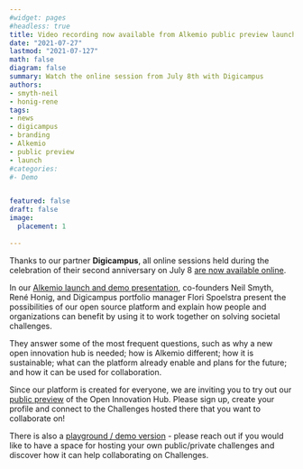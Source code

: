 ```yaml
---
#widget: pages
#headless: true
title: Video recording now available from Alkemio public preview launch! (dutch)
date: "2021-07-27"
lastmod: "2021-07-127"
math: false
diagram: false
summary: Watch the online session from July 8th with Digicampus
authors:
- smyth-neil
- honig-rene
tags:
- news
- digicampus
- branding
- Alkemio
- public preview
- launch
#categories:
#- Demo


featured: false
draft: false
image:
  placement: 1
  
---
```


Thanks to our partner **Digicampus**, all online sessions held during the celebration of their second anniversary on July 8 [are now available online](https://digicampus.tech/terugkijken-online-sessies-2-jaar-digicampus/).

In our [Alkemio launch and demo presentation](https://player.vimeo.com/video/577566235), co-founders Neil Smyth, René Honig, and Digicampus portfolio manager Flori Spoelstra present the possibilities of our open source platform and explain how people and organizations can benefit by using it to work together on solving societal challenges. 

They answer some of the most frequent questions, such as why a new open innovation hub is needed; how is Alkemio different; how it is sustainable; what can the platform already enable and plans for the future; and how it can be used for collaboration. 

Since our platform is created for everyone, we are inviting you to try out our [public preview](https://hub.alkem.io) of the Open Innovation Hub. Please sign up, create your profile and connect to the Challenges hosted there that you want to collaborate on!

There is also a [playground / demo version](https://demo.alkem.io) - please reach out if you would like to have a space for hosting your own public/private challenges and discover how it can help collaborating on Challenges.





